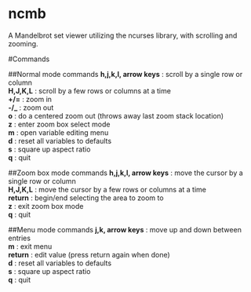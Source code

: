 ncmb
====

A Mandelbrot set viewer utilizing the ncurses library, with scrolling and zooming.

#Commands

##Normal mode commands
**h,j,k,l, arrow keys** : scroll by a single row or column  
**H,J,K,L** : scroll by a few rows or columns at a time  
**+/=** : zoom in  
**-/\_** : zoom out  
**o** : do a centered zoom out (throws away last zoom stack location)  
**z** : enter zoom box select mode  
**m** : open variable editing menu  
**d** : reset all variables to defaults  
**s** : square up aspect ratio  
**q** : quit  

##Zoom box mode commands
**h,j,k,l, arrow keys** : move the cursor by a single row or column  
**H,J,K,L** : move the cursor by a few rows or columns at a time  
**return** : begin/end selecting the area to zoom to  
**z** : exit zoom box mode  
**q** : quit  

##Menu mode commands
**j,k, arrow keys** : move up and down between entries  
**m** : exit menu  
**return** : edit value (press return again when done)  
**d** : reset all variables to defaults  
**s** : square up aspect ratio  
**q** : quit  
